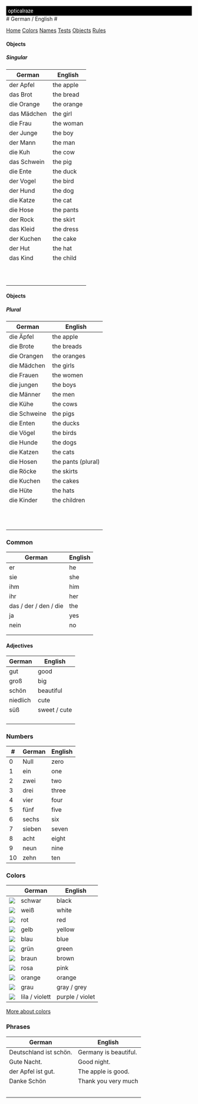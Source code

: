 <style>
  .topbar {
  background-color: black;
  padding: 5px;
  }
  .topbar a {
    color: white;
    text-decoration: none;
    font-family: 'Roboto', sans-serif;
  }
  .topbar a:hover {
    color: #F2F1EF;
    text-decoration: underline;
  }
</style>
<!-- Topbar -->
<div class="topbar">
  <a href="http://opticalraze.com">opticalraze</a>
</div>
# German / English #

[Home](https://opticalraze.github.io/german/) [Colors](colors) [Names](names) [Tests](tests) [Objects](objects) [Rules](rules) 

#### Objects #### 

##### Singular

| German      | English    |
| ----------- | ---------- |
| der Apfel   | the apple  |
| das Brot    | the bread  |
| die Orange  | the orange |
| das Mädchen | the girl   |
| die Frau    | the woman  |
| der Junge   | the boy    |
| der Mann    | the man    |
| die Kuh     | the cow    |
| das Schwein | the pig    |
| die Ente    | the duck   |
| der Vogel   | the bird   |
| der Hund    | the dog    |
| die Katze   | the cat    |
| die Hose    | the pants  |
| der Rock    | the skirt  |
| das Kleid   | the dress  |
| der Kuchen  | the cake   |
| der Hut     | the hat    |
| das Kind    | the child  |
|             |            |
|             |            |
|             |            |
|             |            |
|             |            |
|             |            |
|             |            |
|             |            |
|             |            |
|             |            |

#### Objects

##### Plural

| German       | English            |
| ------------ | ------------------ |
| die Äpfel    | the apple          |
| die Brote    | the breads         |
| die Orangen  | the oranges        |
| die Mädchen  | the girls          |
| die Frauen   | the women          |
| die jungen   | the boys           |
| die Männer   | the men            |
| die Kühe     | the cows           |
| die Schweine | the pigs           |
| die Enten    | the ducks          |
| die Vögel    | the birds          |
| die Hunde    | the dogs           |
| die Katzen   | the cats           |
| die Hosen    | the pants (plural) |
| die Röcke    | the skirts         |
| die Kuchen   | the cakes          |
| die Hüte     | the hats           |
| die Kinder   | the children       |
|              |                    |
|              |                    |
|              |                    |
|              |                    |
|              |                    |
|              |                    |
|              |                    |
|              |                    |
|              |                    |
|              |                    |
|              |                    |

### Common ###

| German                | English |
| --------------------- | ------- |
| er                    | he      |
| sie                   | she     |
| ihm                   | him     |
| ihr                   | her     |
| das / der / den / die | the     |
| ja                    | yes     |
| nein                  | no      |
|                       |         |
|                       |         |



#### Adjectives ####

| German   | English      |
| -------- | ------------ |
| gut      | good         |
| groß     | big          |
| schön    | beautiful    |
| niedlich | cute         |
| süß      | sweet / cute |
|          |              |
|          |              |
|          |              |
|          |              |

### Numbers

| #    | German | English |
| ---- | ------ | ------- |
| 0    | Null   | zero    |
| 1    | ein    | one     |
| 2    | zwei   | two     |
| 3    | drei   | three   |
| 4    | vier   | four    |
| 5    | fünf   | five    |
| 6    | sechs  | six     |
| 7    | sieben | seven   |
| 8    | acht   | eight   |
| 9    | neun   | nine    |
| 10   | zehn   | ten     |

### Colors ###

|                                                              | German         | English         |
| ------------------------------------------------------------ | -------------- | --------------- |
| ![](https://www.omniglot.com/images/bullets/bullet_black.gif) | schwar         | black           |
| ![](https://www.omniglot.com/images/bullets/bullet_white.gif) | weiß           | white           |
| ![](https://www.omniglot.com/images/bullets/bullet_red.gif)  | rot            | red             |
| ![](https://www.omniglot.com/images/bullets/bullet_yellow.gif) | gelb           | yellow          |
| ![](https://www.omniglot.com/images/bullets/bullet_blue.gif) | blau           | blue            |
| ![](https://www.omniglot.com/images/bullets/bullet_green.gif) | grün           | green           |
| ![](https://www.omniglot.com/images/bullets/bullet_brown.gif) | braun          | brown           |
| ![](https://www.omniglot.com/images/bullets/bullet_pink.gif) | rosa           | pink            |
| ![](https://www.omniglot.com/images/bullets/bullet_orange.gif) | orange         | orange          |
| ![](https://www.omniglot.com/images/bullets/bullet_grey.gif) | grau           | gray / grey     |
| ![](https://www.omniglot.com/images/bullets/bullet_purple.gif) | lila / violett | purple / violet |

[More about colors](/colors)

### Phrases ###

| German                 | English               |
| ---------------------- | --------------------- |
| Deutschland ist schön. | Germany is beautiful. |
| Gute Nacht.            | Good night.           |
| der Apfel ist gut.     | The apple is good.    |
| Danke Schön            | Thank you very much   |
|                        |                       |
|                        |                       |
|                        |                       |
|                        |                       |
|                        |                       |

